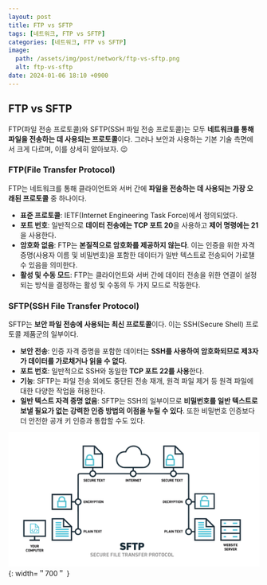```yaml
---
layout: post
title: FTP vs SFTP
tags: [네트워크, FTP vs SFTP]
categories: [네트워크, FTP vs SFTP]
image:
  path: /assets/img/post/network/ftp-vs-sftp.png
  alt: ftp-vs-sftp
date: 2024-01-06 18:10 +0900
---
```


## FTP vs SFTP

FTP(파일 전송 프로토콜)와 SFTP(SSH 파일 전송 프로토콜)는 모두 **네트워크를 통해 파일을 전송하는 데 사용되는 프로토콜**이다. 그러나 보안과 사용하는 기본 기술 측면에서 크게 다르며, 이를 상세히 알아보자. 😉

### FTP(File Transfer Protocol)

FTP는 네트워크를 통해 클라이언트와 서버 간에 **파일을 전송하는 데 사용되는 가장 오래된 프로토콜** 중 하나이다.

- **표준 프로토콜**: IETF(Internet Engineering Task Force)에서 정의되었다.
- **포트 번호**: 일반적으로 **데이터 전송에는 TCP 포트 20**을 사용하고 **제어 명령에는 21**을 사용한다.
- **암호화 없음**: FTP는 **본질적으로 암호화를 제공하지 않는다**. 이는 인증을 위한 자격 증명(사용자 이름 및 비밀번호)을 포함한 데이터가 일반 텍스트로 전송되어 가로챌 수 있음을 의미한다.
- **활성 및 수동 모드**: FTP는 클라이언트와 서버 간에 데이터 전송을 위한 연결이 설정되는 방식을 결정하는 활성 및 수동의 두 가지 모드로 작동한다.

### SFTP(SSH File Transfer Protocol)

SFTP는 **보안 파일 전송에 사용되는 최신 프로토콜**이다. 이는 SSH(Secure Shell) 프로토콜 제품군의 일부이다.

- **보안 전송**: 인증 자격 증명을 포함한 데이터는 **SSH를 사용하여 암호화되므로 제3자가 데이터를 가로채거나 읽을 수 없다**.
- **포트 번호**: 일반적으로 SSH와 동일한 **TCP 포트 22를 사용**한다.
- **기능**: SFTP는 파일 전송 외에도 중단된 전송 재개, 원격 파일 제거 등 원격 파일에 대한 다양한 작업을 허용한다.
- **일반 텍스트 자격 증명 없음**: SFTP는 SSH의 일부이므로 **비밀번호를 일반 텍스트로 보낼 필요가 없는 강력한 인증 방법의 이점을 누릴 수 있다**. 또한 비밀번호 인증보다 더 안전한 공개 키 인증과 통합할 수도 있다.

![sftp](/assets/img/post/network/sftp.png){: width=＂700＂ }
